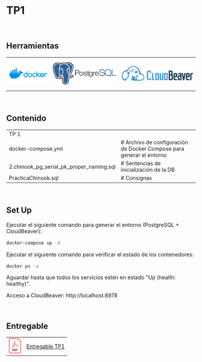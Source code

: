 # TP1

<br>

## Herramientas
<table border="0">
  <tr valign="center">
    <td><img src="../imgs/docker.png" alt="Docker" height="60"></td>
    <td><img src="../imgs/postgresql.png" alt="PostgreSQL" height="80"></td>
    <td><img src="../imgs/cloudbeaver.png" alt="CloudBeaver" height="40"></td>
  </tr>
</table>
<br>

## Contenido

<table border="0">
  <tr valign="center">
    <td colspan="2">TP 1</td>
  </tr>
  <tr valign="center">
    <td>docker-compose.yml</td>
    <td># Archivo de configuración de Docker Compose para generar el entorno</td>
  </tr>
  <tr valign="center">
    <td>2.chinook_pg_serial_pk_proper_naming.sql</td>
    <td># Sentencias de inicialización de la DB</td>
  </tr>
    <tr valign="center">
    <td>PracticaChinook.sql</td>
    <td># Consignas</td>
  </tr>
</table>
<br>

## Set Up

Ejecutar el siguiente comando para generar el entorno (PostgreSQL + CloudBeaver):

```Bash
docker-compose up -d
```

Ejecutar el siguiente comando para verificar el estado de los contenedores:
```Bash
docker ps -a
```

Aguardar hasta que todos los servicios estén en estado "Up (health: healthy)".

Acceso a CloudBeaver: http://localhost:8978

<br>


## Entregable
<table border="0">
  <tr valign="center">
    <td><img src="../imgs/pdf.png" alt="PDF" height="40"></td>
    <td><a href="./CEIA_BDIA_TP1_a1618.pdf" target="_blank">Entregable TP1</a></td>
  </tr>
</table>
<br>
